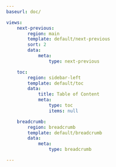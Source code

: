 ```yaml
---
baseurl: doc/

views:
    next-previous:
        region: main
        template: default/next-previous
        sort: 2
        data:
            meta: 
                type: next-previous

    toc:
        region: sidebar-left
        template: default/toc
        data:
            title: Table of Content
            meta: 
                type: toc
                items: null

    breadcrumb:
        region: breadcrumb
        template: default/breadcrumb
        data:
            meta: 
                type: breadcrumb

---
```

